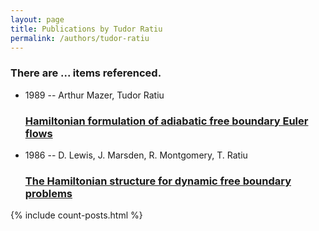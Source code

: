 ```yaml
---
layout: page
title: Publications by Tudor Ratiu
permalink: /authors/tudor-ratiu
---
```


<h3 id="number-posts">There are ... items referenced.</h3>
<ul class="post-list">
<li><span class='post-meta'>1989 -- Arthur Mazer, Tudor Ratiu</span><h3><a class='post-link' href="{{ site.baseurl }}/hamiltonian-formulation-of-adiabatic-free-boundary-euler-flows">Hamiltonian formulation of adiabatic free boundary Euler flows</a></h3></li>
<li><span class='post-meta'>1986 -- D. Lewis, J. Marsden, R. Montgomery, T. Ratiu</span><h3><a class='post-link' href="{{ site.baseurl }}/the-hamiltonian-structure-for-dynamic-free-boundary-problems">The Hamiltonian structure for dynamic free boundary problems</a></h3></li>

</ul>
{% include count-posts.html %}
